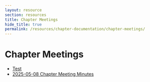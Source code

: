 ```yaml
---
layout: resource
section: resources
title: Chapter Meetings
hide_title: true
permalink: /resources/chapter-documentation/chapter-meetings/
---
```


# Chapter Meetings

- [Test](files/test/)
- [2025-05-08 Chapter Meeting Minutes](files/2025-05-08-chapter-meeting/)
